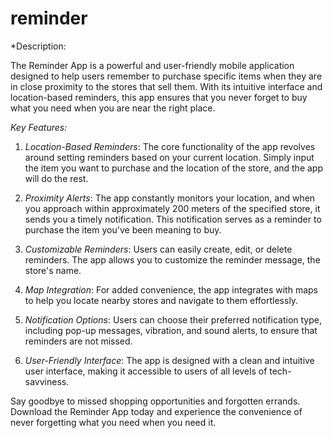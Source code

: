 # reminder


*Description:

The Reminder App is a powerful and user-friendly mobile application designed to help users remember to purchase specific items when they are in close proximity to the stores that sell them. With its intuitive interface and location-based reminders, this app ensures that you never forget to buy what you need when you are near the right place.

*Key Features:*

1. *Location-Based Reminders*: The core functionality of the app revolves around setting reminders based on your current location. Simply input the item you want to purchase and the location of the store, and the app will do the rest.

2. *Proximity Alerts*: The app constantly monitors your location, and when you approach within approximately 200 meters of the specified store, it sends you a timely notification. This notification serves as a reminder to purchase the item you've been meaning to buy.

3. *Customizable Reminders*: Users can easily create, edit, or delete reminders. The app allows you to customize the reminder message, the store's name.

4. *Map Integration*: For added convenience, the app integrates with maps to help you locate nearby stores and navigate to them effortlessly.

5. *Notification Options*: Users can choose their preferred notification type, including pop-up messages, vibration, and sound alerts, to ensure that reminders are not missed.

6. *User-Friendly Interface*: The app is designed with a clean and intuitive user interface, making it accessible to users of all levels of tech-savviness.


Say goodbye to missed shopping opportunities and forgotten errands. Download the Reminder App today and experience the convenience of never forgetting what you need when you need it.
